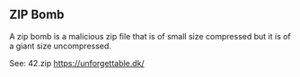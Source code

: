 ZIP Bomb
---------------------------------------------------------------------------------

A zip bomb is a malicious zip file that is of small size compressed but it is of
a giant size uncompressed.

See: 42.zip https://unforgettable.dk/